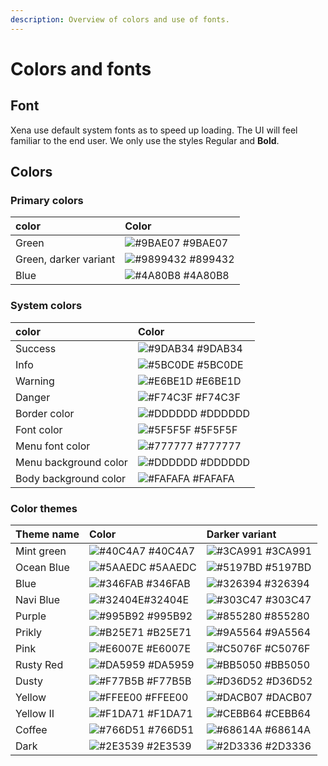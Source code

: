 ```yaml
---
description: Overview of colors and use of fonts.
---
```


# Colors and fonts

## Font

Xena use default system fonts as to speed up loading. The UI will feel familiar to the end user. We only use the styles Regular and **Bold**.

## Colors

### Primary colors

| color | Color |
| :--- | :--- |
| Green | ![\#9BAE07](https://placehold.it/15/9BAE07/000000?text=+)  \#9BAE07 |
| Green, darker variant | ![\#9899432](https://placehold.it/15/899432/000000?text=+) \#899432 |
| Blue | ![\#4A80B8](https://placehold.it/15/4A80B8/000000?text=+) \#4A80B8 |

### System colors

| color | Color |
| :--- | :--- |
| Success | ![\#9DAB34](https://placehold.it/15/9DAB34/000000?text=+) \#9DAB34 |
| Info | ![\#5BC0DE](https://placehold.it/15/5BC0DE/000000?text=+) \#5BC0DE |
| Warning | ![\#E6BE1D](https://placehold.it/15/E6BE1D/000000?text=+) \#E6BE1D |
| Danger | ![\#F74C3F](https://placehold.it/15/F74C3F/000000?text=+) \#F74C3F |
| Border color | ![\#DDDDDD](https://placehold.it/15/DDDDDD/000000?text=+) \#DDDDDD |
| Font color | ![\#5F5F5F](https://placehold.it/15/5F5F5F/000000?text=+) \#5F5F5F |
| Menu font color | ![\#777777](https://placehold.it/15/4A80B8/000000?text=+) \#777777 |
| Menu background color | ![\#DDDDDD](https://placehold.it/15/DDDDDD/000000?text=+) \#DDDDDD |
| Body background color | ![\#FAFAFA](https://placehold.it/15/FAFAFA/000000?text=+) \#FAFAFA |

### Color themes

| Theme name | Color | Darker variant |
| :--- | :--- | :--- |
| Mint green | ![\#40C4A7](https://placehold.it/15/40C4A7/000000?text=+) \#40C4A7 | ![\#3CA991](https://placehold.it/15/3CA991/000000?text=+) \#3CA991 |
| Ocean Blue | ![\#5AAEDC](https://placehold.it/15/5AAEDC/000000?text=+) \#5AAEDC | ![\#5197BD](https://placehold.it/15/5197BD/000000?text=+) \#5197BD |
| Blue | ![\#346FAB](https://placehold.it/15/346FAB/000000?text=+) \#346FAB | ![\#326394](https://placehold.it/15/326394/000000?text=+) \#326394 |
| Navi Blue | ![\#32404E](https://placehold.it/15/32404E/000000?text=+)\#32404E | ![\#303C47](https://placehold.it/15/303C47/000000?text=+) \#303C47 |
| Purple | ![\#995B92](https://placehold.it/15/995B92/000000?text=+) \#995B92 | ![\#855280](https://placehold.it/15/855280/000000?text=+) \#855280 |
| Prikly | ![\#B25E71](https://placehold.it/15/B25E71/000000?text=+)  \#B25E71 | ![\#9A5564](https://placehold.it/15/9A5564/000000?text=+) \#9A5564 |
| Pink | ![\#E6007E](https://placehold.it/15/E6007E/000000?text=+) \#E6007E | ![\#C5076F](https://placehold.it/15/C5076F/000000?text=+) \#C5076F |
| Rusty Red | ![\#DA5959](https://placehold.it/15/DA5959/000000?text=+)  \#DA5959 | ![\#BB5050](https://placehold.it/15/BB5050/000000?text=+) \#BB5050 |
| Dusty | ![\#F77B5B](https://placehold.it/15/F77B5B/000000?text=+) \#F77B5B | ![\#D36D52](https://placehold.it/15/D36D52/000000?text=+) \#D36D52 |
| Yellow | ![\#FFEE00](https://placehold.it/15/FFEE00/000000?text=+) \#FFEE00 | ![\#DACB07](https://placehold.it/15/DACB07/000000?text=+) \#DACB07 |
| Yellow II | ![\#F1DA71](https://placehold.it/15/F1DA71/000000?text=+) \#F1DA71 | ![\#CEBB64](https://placehold.it/15/CEBB64/000000?text=+) \#CEBB64 |
| Coffee | ![\#766D51](https://placehold.it/15/766D51/000000?text=+) \#766D51 | ![\#68614A](https://placehold.it/15/68614A/000000?text=+) \#68614A |
| Dark | ![\#2E3539](https://placehold.it/15/2E3539/000000?text=+) \#2E3539 | ![\#2D3336](https://placehold.it/15/2D3336%20/000000?text=+)  \#2D3336 |

